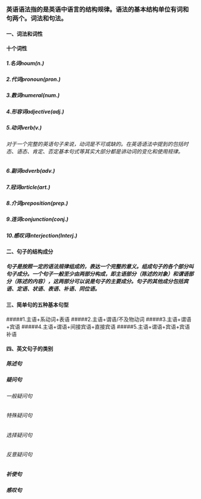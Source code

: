 <!--
 * @Author: DaiLinBo
 * @Date: 2019-11-26 22:23:48
 * @LastEditTime: 2019-11-28 07:28:35
 * @LastEditors: DaiLinBo
 * @Description: This is grammar
 -->
### 英语语法指的是英语中语言的结构规律。语法的基本结构单位有词和句两个。词法和句法。
#### 一、词法和词性
#### 十个词性
##### 1.名词noum(n.)
##### 2.代词pronoun(pron.)
##### 3.数词numeral(num.)
##### 4.形容词adjective(adj.)
##### 5.动词verb(v.)
###### 对于一个完整的英语句子来说，动词是不可或缺的。在英语语法中提到的包括时态、语态、肯定、否定基本句式等其实大部分都是讲动词的变化和使用规律。
##### 6.副词adverb(adv.)
##### 7.冠词article(art.)
##### 8.介词preposition(prep.)
##### 9.连词conjunction(conj.)
##### 10.感叹词interjection(Interj.)

#### 二、句子的结构成分
##### 句子是按照一定的语法规律组成的，表达一个完整的意义。组成句子的各个部分叫句子成分。一个句子一般至少由两部分构成，即主语部分（陈述的对象）和谓语部分（陈述的内容），这两部分可以说是句子的主要成分。句子的其他成分包括宾语、定语、状语、表语、补语、同位语。

#### 三、简单句的五种基本句型
#####1.主语+系动词+表语
#####2.主语+谓语/不及物动词
#####3.主语+谓语+宾语
#####4.主语+谓语+间接宾语+直接宾语
#####5.主语+谓语+宾语+宾语补语


#### 四、英文句子的类别
##### 陈述句
##### 疑问句
###### 一般疑问句
###### 特殊疑问句
###### 选择疑问句
###### 反意疑问句
##### 祈使句
##### 感叹句